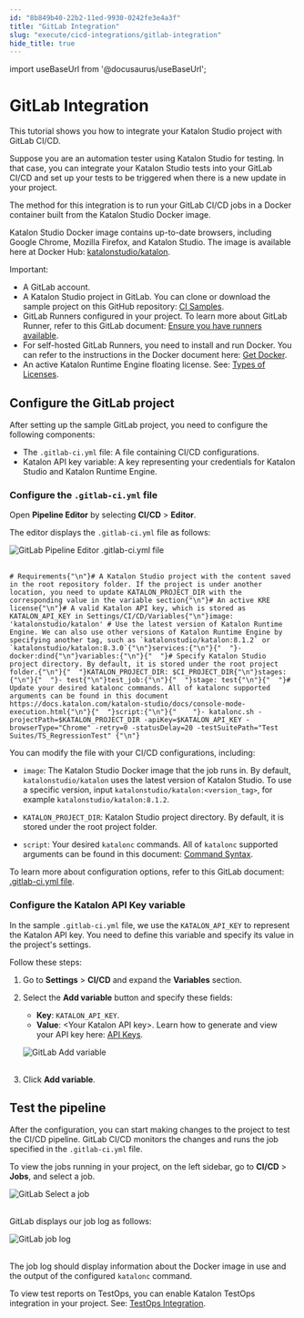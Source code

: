 ```yaml
---
id: "8b849b40-22b2-11ed-9930-0242fe3e4a3f"
title: "GitLab Integration"
slug: "execute/cicd-integrations/gitlab-integration"
hide_title: true
---
```

import useBaseUrl from '@docusaurus/useBaseUrl';


# <a id="id" class="anchor_top_offset"/><a id="ariaid-title1" class="anchor_top_offset"/>GitLab Integration

<p xmlns="http://www.w3.org/1999/xhtml" className="p">This tutorial shows you how to integrate your Katalon Studio project with GitLab CI/CD.</p> 
<p xmlns="http://www.w3.org/1999/xhtml" className="p">Suppose you are an automation tester using Katalon Studio for testing. In that case, you can integrate your Katalon Studio tests into your GitLab CI/CD and set up your tests to be triggered when there is a new update in your project.</p> 
<p xmlns="http://www.w3.org/1999/xhtml" className="p">The method for this integration is to run your GitLab CI/CD jobs in a Docker container built from the Katalon Studio Docker image.</p> 
<p xmlns="http://www.w3.org/1999/xhtml" className="p">Katalon Studio Docker image contains up-to-date browsers, including Google Chrome, Mozilla Firefox, and Katalon Studio. The image is available here at Docker Hub: <a className="xref j-external-link" href="https://hub.docker.com/r/katalonstudio/katalon/" target="_blank">katalonstudio/katalon</a>.</p> 
<div xmlns="http://www.w3.org/1999/xhtml" className="note important note_important"><span className="note__title">Important:</span> 
  <ul className="ul"><li className="li">A GitLab account.</li><li className="li">A Katalon Studio project in GitLab. You can clone or download the sample project on this GitHub repository: <a className="xref j-external-link" href="https://github.com/katalon-studio-samples/ci-samples" target="_blank">CI Samples</a>.</li><li className="li">GitLab Runners configured in your project. To learn more about GitLab Runner, refer to this GitLab document: <a className="xref j-external-link" href="https://docs.gitlab.com/ee/ci/quick_start/#ensure-you-have-runners-available" target="_blank">Ensure you have runners available</a>.</li><li className="li">For self-hosted GitLab Runners, you need to install and run Docker. You can refer to the instructions in the Docker document here: <a className="xref j-external-link" href="https://docs.docker.com/get-docker/" target="_blank">Get Docker</a>.</li><li className="li">An active Katalon Runtime Engine floating license. See: <a className="xref" href="/docs/administer/katalon-studio-enterprise-and-katalon-runtime-engine-license/license-overview">Types of Licenses</a>.</li></ul>
</div>
    

## <a id="id_1" class="anchor_top_offset"/>Configure the GitLab project

    
      
<p xmlns="http://www.w3.org/1999/xhtml" className="p">After setting up the sample GitLab project, you need to   configure the following components:</p> 
      
<ul xmlns="http://www.w3.org/1999/xhtml" className="ul">   <li className="li">The <code className="ph codeph">.gitlab-ci.yml</code> file: A file containing CI/CD     configurations.</li>   <li className="li">Katalon API key variable: A key representing your credentials     for Katalon Studio and Katalon Runtime Engine.</li> </ul> 
    
          
      

### <a id="id_2" class="anchor_top_offset"/>Configure the <code xmlns="http://www.w3.org/1999/xhtml" className="ph codeph">.gitlab-ci.yml</code>  file

      
        
<p xmlns="http://www.w3.org/1999/xhtml" className="p">Open <strong className="ph b">Pipeline Editor</strong> by selecting   <strong className="ph b">CI/CD</strong> &gt; <strong className="ph b">Editor</strong>.</p> 
        
<p xmlns="http://www.w3.org/1999/xhtml" className="p">The editor displays the <code className="ph codeph">.gitlab-ci.yml</code> file as   follows:</p> 
        
<p xmlns="http://www.w3.org/1999/xhtml" className="p">   <img className="image" src={useBaseUrl("https://github.com/katalon-studio/docs-images/raw/master/katalon-studio/tutorials/continuous_integration_gitlab/GitLab-Pipeline-Editor.png")} alt="GitLab Pipeline Editor .gitlab-ci.yml file" /><br /><br /> </p> 
                  
<pre xmlns="http://www.w3.org/1999/xhtml" className="pre codeblock"><code># Requirements{"\n"}# A Katalon Studio project with the content saved in the root repository folder. If the project is under another location, you need to update KATALON_PROJECT_DIR with the corresponding value in the variable section{"\n"}# An active KRE license{"\n"}# A valid Katalon API key, which is stored as KATALON_API_KEY in Settings/CI/CD/Variables{"\n"}image: 'katalonstudio/katalon' # Use the latest version of Katalon Runtime Engine. We can also use other versions of Katalon Runtime Engine by specifying another tag, such as `katalonstudio/katalon:8.1.2` or `katalonstudio/katalon:8.3.0`{"\n"}services:{"\n"}{"  "}- docker:dind{"\n"}variables:{"\n"}{"  "}# Specify Katalon Studio project directory. By default, it is stored under the root project folder.{"\n"}{"  "}KATALON_PROJECT_DIR: $CI_PROJECT_DIR{"\n"}stages:{"\n"}{"  "}- test{"\n"}test_job:{"\n"}{"  "}stage: test{"\n"}{"  "}# Update your desired katalonc commands. All of katalonc supported arguments can be found in this document https://docs.katalon.com/katalon-studio/docs/console-mode-execution.html{"\n"}{"  "}script:{"\n"}{"    "}- katalonc.sh -projectPath=$KATALON_PROJECT_DIR -apiKey=$KATALON_API_KEY -browserType="Chrome" -retry=0 -statusDelay=20 -testSuitePath="Test Suites/TS_RegressionTest" {"\n"}</code></pre> 
                
<p xmlns="http://www.w3.org/1999/xhtml" className="p">You can modify the file with your CI/CD configurations,   including:</p> 
        
<ul xmlns="http://www.w3.org/1999/xhtml" className="ul">   <li className="li">     <p className="p">       <code className="ph codeph">image</code>: The Katalon Studio Docker image that the job       runs in. By default, <code className="ph codeph">katalonstudio/katalon</code> uses the       latest version of Katalon Studio. To use a specific version, input       <code className="ph codeph">katalonstudio/katalon:&lt;version_tag&gt;</code>, for example       <code className="ph codeph">katalonstudio/katalon:8.1.2</code>.</p>   </li>   <li className="li">     <p className="p">       <code className="ph codeph">KATALON_PROJECT_DIR</code>: Katalon Studio project       directory. By default, it is stored under the root project       folder.</p>   </li>   <li className="li">     <p className="p">       <code className="ph codeph">script</code>: Your desired <code className="ph codeph">katalonc</code>       commands. All of <code className="ph codeph">katalonc</code> supported arguments can be       found in this document: <a className="xref" href="/docs/execute/katalon-runtime-engine/command-line-syntax-in-katalon-runtime-engine">Command         Syntax</a>.</p>   </li> </ul> 
        
<p xmlns="http://www.w3.org/1999/xhtml" className="p">To learn more about configuration options, refer to this GitLab   document: <a className="xref j-external-link" href="https://docs.gitlab.com/ee/ci/yaml/gitlab_ci_yaml.html" target="_blank">.gitlab-ci.yml     file</a>.</p> 
      
    

### <a id="id_3" class="anchor_top_offset"/>Configure the Katalon API Key variable

<p xmlns="http://www.w3.org/1999/xhtml" className="p">In the sample <code className="ph codeph">.gitlab-ci.yml</code> file, we use the   <code className="ph codeph">KATALON_API_KEY</code> to represent the Katalon API key. You   need to define this variable and specify its value in the project's   settings.</p> 
<p xmlns="http://www.w3.org/1999/xhtml" className="p">Follow these steps:</p> 
<ol xmlns="http://www.w3.org/1999/xhtml" className="ol"><li className="li">     <p className="p">Go to <strong className="ph b">Settings</strong> &gt; <strong className="ph b">CI/CD</strong> and       expand the <strong className="ph b">Variables</strong> section.</p>   </li><li className="li">     <p className="p">Select the <strong className="ph b">Add variable</strong> button and specify       these fields:</p>     <ul className="ul"><li className="li">         <strong className="ph b">Key</strong>: <code className="ph codeph">KATALON_API_KEY</code>.</li><li className="li">         <strong className="ph b">Value</strong>: &lt;Your Katalon API key&gt;. Learn how to generate and view your API key here: <a className="xref" href="/docs/administer/settings/katalon-api-key-in-katalon-testops">API Keys</a>.</li></ul>     <p className="p">       <img className="image" src={useBaseUrl("https://github.com/katalon-studio/docs-images/raw/master/katalon-studio/tutorials/continuous_integration_gitlab/GitLab-Add-variable.png")} alt="GitLab Add variable" /><br /><br />     </p>   </li><li className="li">     <p className="p">Click <strong className="ph b">Add variable</strong>.</p>   </li></ol> 

## <a id="concept-7018" class="anchor_top_offset"/>Test the pipeline

<p xmlns="http://www.w3.org/1999/xhtml" className="p">After the configuration, you can start making changes to the   project to test the CI/CD pipeline. GitLab CI/CD monitors the   changes and runs the job specified in the   <code className="ph codeph">.gitlab-ci.yml</code> file.</p> 
<p xmlns="http://www.w3.org/1999/xhtml" className="p">To view the jobs running in your project, on the left sidebar,   go to <strong className="ph b">CI/CD</strong> &gt; <strong className="ph b">Jobs</strong>, and select   a job.</p> 
<p xmlns="http://www.w3.org/1999/xhtml" className="p"><img className="image" src={useBaseUrl("https://github.com/katalon-studio/docs-images/raw/master/katalon-studio/tutorials/continuous_integration_gitlab/GitLab-Select-a-job.png")} alt="GitLab Select a job" /><br /><br /></p> 
<p xmlns="http://www.w3.org/1999/xhtml" className="p">GitLab displays our job log as follows:</p> 
<p xmlns="http://www.w3.org/1999/xhtml" className="p"><img className="image" src={useBaseUrl("https://github.com/katalon-studio/docs-images/raw/master/katalon-studio/tutorials/continuous_integration_gitlab/Gitlab-CI-log.png")} alt="GitLab job log" /><br /><br /></p> 
<p xmlns="http://www.w3.org/1999/xhtml" className="p">The job log should display information about the Docker image in   use and the output of the configured <code className="ph codeph">katalonc</code>   command.</p> 
<p xmlns="http://www.w3.org/1999/xhtml" className="p">To view test reports on TestOps, you can enable Katalon TestOps   integration in your project. See: <a className="xref" href="/docs/get-started/set-up-your-workspace/integrate-katalon-testops-with-katalon-studio">TestOps     Integration</a>.</p> 

